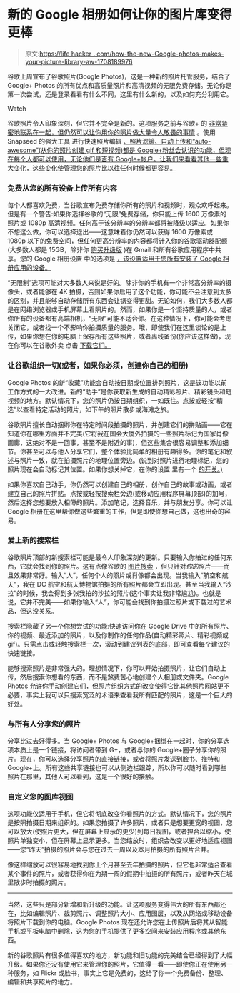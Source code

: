 # 新的 Google 相册如何让你的图片库变得更棒

> 原文:[https://life hacker . com/how-the-new-Google-photos-makes-your-picture-library-aw-1708189976](https://lifehacker.com/how-the-new-google-photos-makes-your-picture-library-aw-1708189976)

谷歌上周宣布了谷歌照片(Google Photos)，这是一种新的照片托管服务，结合了 Google+ Photos 的所有优点和高质量照片和高清视频的无限免费存储。无论你是第一次尝试，还是登录看看有什么不同，这里有什么新的，以及如何充分利用它。

Watch

谷歌照片令人印象深刻，但它并不完全是新的。这项服务之前与谷歌+ 的 [非常紧密地联系在一起，但仍然可以让你用你的照片做大量令人敬畏的事情](https://lifehacker.com/google-vs-dropbox-which-is-better-for-hosting-and-sha-1488854866) 。使用 Snapseed 的强大工具 进行快速照片编辑 [、照片滤镜、自动上传和“auto-awesome”(从你的照片创建 gif 和短视频)都是 Google+粉丝会认识的功能，但现在每个人都可以使用，无论他们是否有 Google+帐户。让我们来看看其他一些重大变化，这些变化使管理您的照片比以往任何时候都更容易。](http://lifehacker.com/google-edits-photos-with-snapseeds-powerful-tools-1300178913)

### 免费从您的所有设备上传所有内容

每个人都喜欢免费，当谷歌宣布免费存储你所有的照片和视频时，观众欢呼起来。但是有一个警告:如果你选择谷歌的“无限”免费存储，你只能上传 1600 万像素的照片或 1080p 高清视频。任何高于该分辨率的分辨率都将被降级以适应。如果你不想这么做，你可以选择退出——这意味着你仍然可以获得 1600 万像素或 1080p 以下的免费空间，但任何更高分辨率的内容都将计入你的谷歌驱动器配额(大多数人都是 15GB，除非你 [购买升级版](https://support.google.com/drive/answer/2375123?hl=en) )在 Gmail 和所有谷歌应用程序中共享。您的 Google 相册设置 中的选项是 [，该设置适用于您所有安装了 Google 相册应用的设备。](https://photos.google.com/settings)

“无限制”选项可能对大多数人来说是好的。除非你的手机有一个非常高分辨率的摄像头，或者能够在 4K 拍摄，否则如果你启用了这个功能，你可能不会注意到太多的区别，并且能够自动存储所有东西会让锅变得更甜。无论如何，我们大多数人都是在网络浏览器或手机屏幕上看照片的。然而，如果你是一个坚持质量的人，或者你所有的设备都有高端相机，“无限”可能不适合你。在这种情况下，你可能会考虑关闭它，或者找一个不影响你拍摄质量的服务。哦，即使我们在这里谈论的是上传，如果你想在你的电脑上保存所有这些照片，或者离线备份(你应该这样做)，现在你可以在谷歌外卖 点击 [下载它们。](https://www.google.com/settings/takeout)

### 让谷歌组织一切(或者，如果你必须，创建你自己的相册)

Google Photos 的新“收藏”功能会自动按日期或位置排列照片，这是该功能以前工作方式的一大改进。新的“助手”是你获取新生成的自动精彩照片、精彩镜头和短视频的地方。默认情况下，您的照片仍按日期组织，一如既往。点按或轻按“精选”以查看特定活动的照片，如下午的照片散步或海滩之旅。

谷歌照片擅长自动捆绑你在特定时间段拍摄的照片，并创建它们的拼贴画——它在知道你在哪里方面并不完美(它将我在国会大厦外拍摄的一些照片标记为国家肖像画廊，这绝对不是一回事，甚至不是附近的事)，但这些集合很容易调整和添加细节。你甚至可以与他人分享它们，整个体验比简单的相册有趣得多。你的笔记和叙述与照片一致，就在拍摄照片的地理位置旁边。(说到对照片进行地理标记，您的照片现在会自动标记其位置。如果你想关掉它，在你的设置 里有一个 [的开关。)](https://photos.google.com/settings)

如果你喜欢自己动手，你仍然可以创建自己的相册，创作自己的故事或动画，或者建立自己的照片拼贴。点按或轻按搜索栏旁边(或移动应用程序屏幕顶部)的加号，然后选择您想要放入相簿的照片。添加笔记，选择音乐，并与朋友分享。你可以让 Google 相册在这里帮你做这些繁重的工作，但是即使你想自己做，这也出奇的容易。

### **爱上新的搜索栏**

谷歌照片顶部的新搜索栏可能是最令人印象深刻的更新。只要输入你拍过的任何东西，它就会找到你的照片。这有点像谷歌的 [图片搜索](https://www.google.com/images) ，但只针对*你的*照片——而且效果非常好。输入“人”，任何个人的照片或肖像都会出现。当我输入“航空和航天”，我在 DC 航空和航天博物馆拍摄的所有照片都会立即出现。甚至当我输入“沙拉”的时候，我会得到多张我拍的沙拉的照片(这个事实让我非常尴尬)。也就是说，它并不完美——如果你输入“人”，你可能会找到你拍摄过照片或下载过的艺术品，但这没关系。

搜索栏隐藏了另一个你想尝试的功能:快速访问你在 Google Drive 中的所有照片、你的视频、最近添加的照片，以及你制作的任何作品(自动精彩照片、精彩视频或 gif)。只需点击或轻触搜索栏一次，滚动到建议列表的底部，即可查看每个建议的快速链接。

能够搜索照片是非常强大的。理想情况下，你可以开始拍摄照片，让它们自动上传，然后搜索你想看的东西，而不是煞费苦心地创建个人相册或文件夹。Google Photos 允许你手动创建它们，但照片组织方式的改变使得它比其他照片网站更不必要，事实上我可以只搜索宽泛的术语来查看我所有匹配的照片，这是一个巨大的好处。

### 与所有人分享您的照片

分享比过去好得多。当 Google+ Photos 与 Google+捆绑在一起时，你的分享选项本质上是一个链接，将访问者带到 G+，或者与你的 Google+圈子分享你的照片。现在，你可以选择分享照片的直接链接，或者将照片发送到脸书、推特和 Google+上。所有这些共享链接也可以从侧边栏跟踪，所以你可以随时看到哪些照片在那里，其他人可以看到，这是一个很好的接触。

### 自定义您的图库视图

这项功能仅适用于手机，但它将彻底改变你看照片的方式。默认情况下，您的照片是按照拍摄日期来组织的。如果您拍摄了许多照片，或者只是想要更宽的视图，您可以放大(使照片更大，但在屏幕上显示的更少)到每日视图，或者捏合以缩小，使照片单独变小，但在屏幕上显示更多。当您缩放时，组织会改变以更好地适应视图——您“昨天”拍摄的照片会与您在过去一周以及本月拍摄的所有照片合并。

像这样缩放可以很容易地找到你上个月甚至去年拍摄的照片，但它也非常适合查看某个事件的照片，或者获得你在为期一周的假期中拍摄的所有照片，或者昨天在城里散步时拍摄的照片。

* * *

当然，这些只是部分新增和新升级的功能。让这项服务变得伟大的所有东西都还在，比如编辑照片、裁剪照片、调整照片大小、应用图层，以及从网络或移动设备将照片下载到你的电脑。Google Photos 现在还允许您在上传照片后将其从智能手机或平板电脑中删除，这为您的手机提供了更多空间来安装应用程序或其他东西。

新的谷歌照片有很多值得喜欢的地方，新功能和旧功能的完美结合已经得到了大幅升级。如果你还没有使用它来管理你的照片，它值得一看——即使你正在使用另一种服务，如 Flickr 或脸书，事实上它是免费的，这给了你一个免费备份、整理、编辑和共享照片的地方。